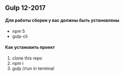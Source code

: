## Gulp 12-2017

#### Для работы сборки у вас должны быть установлены
* npm 5
* gulp-cli

#### Как установить проект

1. clone this repo
2. npm i
3. gulp //run in terminal
